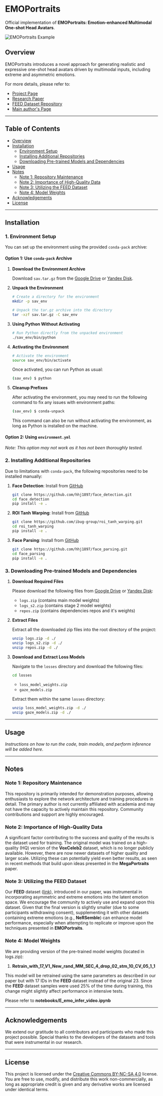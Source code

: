 # EMOPortraits

Official implementation of **EMOPortraits: Emotion-enhanced Multimodal One-shot Head Avatars**.

![EMOPortraits Example](./data/EP_v.gif)

## Overview

EMOPortraits introduces a novel approach for generating realistic and expressive one-shot head avatars driven by multimodal inputs, including extreme and asymmetric emotions.

For more details, please refer to:
- [Project Page](https://neeek2303.github.io/EMOPortraits/)
- [Research Paper](https://arxiv.org/abs/2404.19110)
- [FEED Dataset Repository](https://github.com/neeek2303/FEED)
- [Main author's Page](https://neeek2303.github.io)

---

## Table of Contents

- [Overview](#overview)
- [Installation](#installation)
  - [Environment Setup](#1-environment-setup)
  - [Installing Additional Repositories](#2-installing-additional-repositories)
  - [Downloading Pre-trained Models and Dependencies](#3-downloading-pre-trained-models-and-dependencies)
- [Usage](#usage)
- [Notes](#notes)
  - [Note 1: Repository Maintenance](#note-1-repository-maintenance)
  - [Note 2: Importance of High-Quality Data](#note-2-importance-of-high-quality-data)
  - [Note 3: Utilizing the FEED Dataset](#note-3-utilizing-the-feed-dataset)
  - [Note 4: Model Weights](#note-4-available-model-weights)
- [Acknowledgements](#acknowledgements)
- [License](#license)

---

## Installation

### 1. Environment Setup

You can set up the environment using the provided `conda-pack` archive:

#### Option 1: Use `conda-pack` Archive

1. **Download the Environment Archive**

   Download `sav.tar.gz` from the [Google Drive](https://drive.google.com/drive/folders/1xo_ceslle1kckpFhUS5j1-ZnYDVlToVL) or [Yandex Disk](https://disk.yandex.com/d/vq-3-wlLXlc1yw).

2. **Unpack the Environment**

   ```bash
   # Create a directory for the environment
   mkdir -p sav_env
   
   # Unpack the tar.gz archive into the directory
   tar -xzf sav.tar.gz -C sav_env
   ```

3. **Using Python Without Activating**

   ```bash
   # Run Python directly from the unpacked environment
   ./sav_env/bin/python
   ```

4. **Activating the Environment**

   ```bash
   # Activate the environment
   source sav_env/bin/activate
   ```

   Once activated, you can run Python as usual:

   ```bash
   (sav_env) $ python
   ```

5. **Cleanup Prefixes**

   After activating the environment, you may need to run the following command to fix any issues with environment paths:

   ```bash
   (sav_env) $ conda-unpack
   ```

   This command can also be run without activating the environment, as long as Python is installed on the machine.

#### Option 2: Using `environment.yml`

   *Note: This option may not work as it has not been thoroughly tested.*

### 2. Installing Additional Repositories

Due to limitations with `conda-pack`, the following repositories need to be installed manually:

1. **Face Detection**: Install from [GitHub](https://github.com/hhj1897/face_detection) 

   ```bash
   git clone https://github.com/hhj1897/face_detection.git
   cd face_detection
   pip install -e .
   ```

2. **ROI Tanh Warping**: Install from [GitHub](https://github.com/ibug-group/roi_tanh_warping)

   ```bash
   git clone https://github.com/ibug-group/roi_tanh_warping.git
   cd roi_tanh_warping
   pip install -e .
   ```

3. **Face Parsing**: Install from [GitHub](https://github.com/hhj1897/face_parsing)

   ```bash
   git clone https://github.com/hhj1897/face_parsing.git
   cd face_parsing
   pip install -e .
   ```

### 3. Downloading Pre-trained Models and Dependencies

1. **Download Required Files**

   Please download the following files from [Google Drive](https://drive.google.com/drive/folders/1xo_ceslle1kckpFhUS5j1-ZnYDVlToVL?usp=sharing) or [Yandex Disk](https://disk.yandex.com/d/vq-3-wlLXlc1yw):

   - `logs.zip` (contains main model weights)
   - `logs_s2.zip` (contains stage 2 model weights)
   - `repos.zip` (contains dependencies repos and it's weights)

2. **Extract Files**

   Extract all the downloaded zip files into the root directory of the project:

   ```bash
   unzip logs.zip -d ./
   unzip logs_s2.zip -d ./
   unzip repos.zip -d ./
   ```

3. **Download and Extract Loss Models**

   Navigate to the `losses` directory and download the following files:

   ```bash
   cd losses
   ```

   - `loss_model_weights.zip`
   - `gaze_models.zip`

   Extract them within the same `losses` directory:

   ```bash
   unzip loss_model_weights.zip -d ./
   unzip gaze_models.zip -d ./
   ```

---

## Usage

*Instructions on how to run the code, train models, and perform inference will be added here.*

---

## Notes

### Note 1: Repository Maintenance

This repository is primarily intended for demonstration purposes, allowing enthusiasts to explore the network architecture and training procedures in detail. The primary author is not currently affiliated with academia and may not have the capacity to actively maintain this repository. Community contributions and support are highly encouraged.

### Note 2: Importance of High-Quality Data

A significant factor contributing to the success and quality of the results is the dataset used for training. The original model was trained on a high-quality (HQ) version of the **VoxCeleb2** dataset, which is no longer publicly available. However, there are now newer datasets of higher quality and larger scale. Utilizing these can potentially yield even better results, as seen in recent methods that build upon ideas presented in the **MegaPortraits** paper.

### Note 3: Utilizing the FEED Dataset

Our **FEED** dataset ([link](https://github.com/neeek2303/FEED)), introduced in our paper, was instrumental in incorporating asymmetric and extreme emotions into the latent emotion space. We encourage the community to actively use and expand upon this dataset. Given that the final version is slightly smaller (due to some participants withdrawing consent), supplementing it with other datasets containing extreme emotions (e.g., **NeRSemble**) can enhance model performance, especially when attempting to replicate or improve upon the techniques presented in **EMOPortraits**.

### Note 4: Model Weights

We are providing version of the pre-trained model weights (located in logs.zip):

1. **Retrain_with_17_V1_New_rand_MM_SEC_4_drop_02_stm_10_CV_05_1_1**

This model will be retrained using the same parameters as described in our paper but with 17 IDs in the **FEED** dataset instead of the original 23. Since the **FEED** dataset samples were used 25% of the time during training, this change might slightly affect performance in intensive tests.

Please refer to **notebooks/E_emo_infer_video.ipynb**

---

## Acknowledgements

We extend our gratitude to all contributors and participants who made this project possible. Special thanks to the developers of the datasets and tools that were instrumental in our research.

---

## License

This project is licensed under the [Creative Commons BY-NC-SA 4.0](https://creativecommons.org/licenses/by-nc-sa/4.0/) license. You are free to use, modify, and distribute this work non-commercially, as long as appropriate credit is given and any derivative works are licensed under identical terms.
